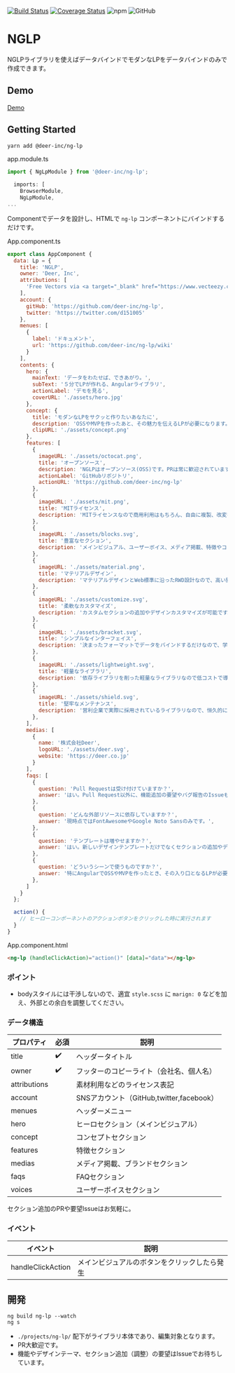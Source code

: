 [![Build Status](https://travis-ci.com/deer-inc/ng-lp.svg?branch=master)](https://travis-ci.com/deer-inc/ng-lp)
[![Coverage Status](https://coveralls.io/repos/github/deer-inc/ng-lp/badge.svg?branch=master)](https://coveralls.io/github/deer-inc/ng-lp?branch=master)
![npm](https://img.shields.io/npm/v/@deer-inc/ng-lp.svg)
![GitHub](https://img.shields.io/github/license/deer-inc/ng-lp.svg)

# NGLP

NGLPライブラリを使えばデータバインドでモダンなLPをデータバインドのみで作成できます。

## Demo

[Demo](https://deer-inc.github.io/ng-lp/)

## Getting Started

```bash
yarn add @deer-inc/ng-lp
```

app.module.ts
```ts
import { NgLpModule } from '@deer-inc/ng-lp';

  imports: [
    BrowserModule,
    NgLpModule,
...
```

Componentでデータを設計し、HTMLで `ng-lp` コンポーネントにバインドするだけです。

App.component.ts

```js
export class AppComponent {
  data: Lp = {
    title: 'NGLP',
    owner: 'Deer, Inc',
    attributions: [
      'Free Vectors via <a target="_blank" href="https://www.vecteezy.com/">vecteezy.com</a>'
    ],
    account: {
      gitHub: 'https://github.com/deer-inc/ng-lp',
      twitter: 'https://twitter.com/d151005'
    },
    menues: [
      {
        label: 'ドキュメント',
        url: 'https://github.com/deer-inc/ng-lp/wiki'
      }
    ],
    contents: {
      hero: {
        mainText: 'データをわたせば、できあがり。',
        subText: '５分でLPが作れる、Angularライブラリ',
        actionLabel: 'デモを見る',
        coverURL: './assets/hero.jpg'
      },
      concept: {
        title: 'モダンなLPをサクッと作りたいあなたに',
        description: 'OSSやMVPを作ったあと、その魅力を伝えるLPが必要になります。このライブラリを使えば必要な項目をデータで渡すだけでLPが完成します。このページもNGLPで作られています。',
        clipURL: './assets/concept.png'
      },
      features: [
        {
          imageURL: './assets/octocat.png',
          title: 'オープンソース',
          description: 'NGLPはオープンソース(OSS)です。PRは常に歓迎されています。バグや要望があれば気軽にIssueを立ててください。',
          actionLabel: 'GitHubリポジトリ',
          actionURL: 'https://github.com/deer-inc/ng-lp'
        },
        {
          imageURL: './assets/mit.png',
          title: 'MITライセンス',
          description: 'MITライセンスなので商用利用はもちろん、自由に複製、改変をすることができます。もちろん無料です。',
        },
        {
          imageURL: './assets/blocks.svg',
          title: '豊富なセクション',
          description: 'メインビジュアル、ユーザーボイス、メディア掲載、特徴やコンセプトなど頻出セクションを網羅しています。',
        },
        {
          imageURL: './assets/material.png',
          title: 'マテリアルデザイン',
          description: 'マテリアルデザインとWeb標準に沿ったRWD設計なので、高い閲覧性が担保されています。',
        },
        {
          imageURL: './assets/customize.svg',
          title: '柔軟なカスタマイズ',
          description: 'カスタムセクションの追加やデザインカスタマイズが可能です。',
        },
        {
          imageURL: './assets/bracket.svg',
          title: 'シンプルなインターフェイス',
          description: '決まったフォーマットでデータをバインドするだけなので、学習コストは一切必要ありません。',
        },
        {
          imageURL: './assets/lightweight.svg',
          title: '軽量なライブラリ',
          description: '依存ライブラリを削った軽量なライブラリなので低コストで導入できます。',
        },
        {
          imageURL: './assets/shield.svg',
          title: '堅牢なメンテナンス',
          description: '営利企業で実際に採用されているライブラリなので、恒久的にリリース可能なクオリティでメンテナンスされます。',
        },
      ],
      medias: [
        {
          name: '株式会社Deer',
          logoURL: './assets/deer.svg',
          website: 'https://deer.co.jp'
        }
      ],
      faqs: [
        {
          question: 'Pull Requestは受け付けていますか？',
          answer: 'はい。Pull Request以外に、機能追加の要望やバグ報告のIssueも大歓迎です 🥳',
        },
        {
          question: 'どんな外部リソースに依存していますか？',
          answer: '現時点ではFontAwesomeやGoogle Noto Sansのみです。',
        },
        {
          question: 'テンプレートは増やせますか？',
          answer: 'はい。新しいデザインテンプレートだけでなくセクションの追加やデザインテンプレートのブラッシュアップも大歓迎です。',
        },
        {
          question: 'どういうシーンで使うものですか？',
          answer: '特にAngularでOSSやMVPを作ったとき、その入り口となるLPが必要になります。HTML, CSSコーディングをしなくてもそれがサクッと作れるようにNGLPを作りました。',
        },
      ]
    }
  };

  action() {
    // ヒーローコンポーネントのアクションボタンをクリックした時に実行されます
  }
}
```

App.component.html

```html
<ng-lp (handleClickAction)="action()" [data]="data"></ng-lp>
```

### ポイント

- bodyスタイルには干渉しないので、適宜 `style.scss` に `marign: 0` などを加え、外部との余白を調整してください。

### データ構造

プロパティ|必須|説明
---|---|---
title|✔️|ヘッダータイトル
owner|✔️|フッターのコピーライト（会社名、個人名）
attributions||素材利用などのライセンス表記
account||SNSアカウント（GitHub,twitter,facebook）
menues||ヘッダーメニュー
hero||ヒーロセクション（メインビジュアル）
concept||コンセプトセクション
features||特徴セクション
medias||メディア掲載、ブランドセクション
faqs||FAQセクション
voices||ユーザーボイスセクション

セクション追加のPRや要望Issueはお気軽に。

### イベント

イベント|**説明**
---|---
handleClickAction|メインビジュアルのボタンをクリックしたら発生

## 開発

```
ng build ng-lp --watch
ng s
```

- `./projects/ng-lp/` 配下がライブラリ本体であり、編集対象となります。
- PR大歓迎です。
- 機能やデザインテーマ、セクション追加（調整）の要望はIssueでお待ちしています。
